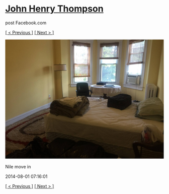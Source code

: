 # [John Henry Thompson](../README.md)
post Facebook.com

[[ < Previous ]](2014-08-01-14.md) [[ Next > ]](2014-08-01-16.md)

[![](../media/2014-08-01/Nile-move-in-14.jpg)](../README.md)

Nile move in

2014-08-01 07:16:01

[[ < Previous ]](2014-08-01-14.md) [[ Next > ]](2014-08-01-16.md)